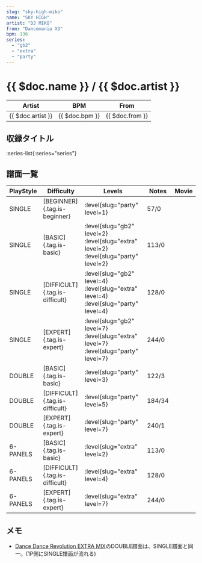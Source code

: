 ```yaml
---
slug: "sky-high-miko"
name: "SKY HIGH"
artist: "DJ MIKO"
from: "Dancemania X3"
bpm: 136
series:
  - "gb2"
  - "extra"
  - "party"
---
```


# {{ $doc.name }} / {{ $doc.artist }}

|Artist|BPM|From|
|------|---|----|
|{{ $doc.artist }}|{{ $doc.bpm }}|{{ $doc.from }}|

## 収録タイトル

:series-list{:series="series"}

## 譜面一覧

|PlayStyle|Difficulty|Levels|Notes|Movie|
|---------|----------|------|-----|-----|
|SINGLE|[BEGINNER]{.tag.is-beginner}|<div class="field is-grouped is-grouped-multiline">:level{slug="party" level=1}</div>|57/0||
|SINGLE|[BASIC]{.tag.is-basic}|<div class="field is-grouped is-grouped-multiline">:level{slug="gb2" level=2} :level{slug="extra" level=2} :level{slug="party" level=2}</div>|113/0||
|SINGLE|[DIFFICULT]{.tag.is-difficult}|<div class="field is-grouped is-grouped-multiline">:level{slug="gb2" level=4} :level{slug="extra" level=4} :level{slug="party" level=4}</div>|128/0||
|SINGLE|[EXPERT]{.tag.is-expert}|<div class="field is-grouped is-grouped-multiline">:level{slug="gb2" level=7} :level{slug="extra" level=7} :level{slug="party" level=7}</div>|244/0||
|DOUBLE|[BASIC]{.tag.is-basic}|<div class="field is-grouped is-grouped-multiline">:level{slug="party" level=3}</div>|122/3||
|DOUBLE|[DIFFICULT]{.tag.is-difficult}|<div class="field is-grouped is-grouped-multiline">:level{slug="party" level=5}</div>|184/34||
|DOUBLE|[EXPERT]{.tag.is-expert}|<div class="field is-grouped is-grouped-multiline">:level{slug="party" level=7}</div>|240/1||
|6-PANELS|[BASIC]{.tag.is-basic}|<div class="field is-grouped is-grouped-multiline">:level{slug="extra" level=2}</div>|113/0||
|6-PANELS|[DIFFICULT]{.tag.is-difficult}|<div class="field is-grouped is-grouped-multiline">:level{slug="extra" level=4}</div>|128/0||
|6-PANELS|[EXPERT]{.tag.is-expert}|<div class="field is-grouped is-grouped-multiline">:level{slug="extra" level=7}</div>|244/0||

## メモ

- [Dance Dance Revolution EXTRA MIX](/series/extra)のDOUBLE譜面は、SINGLE譜面と同一。(1P側にSINGLE譜面が流れる)
